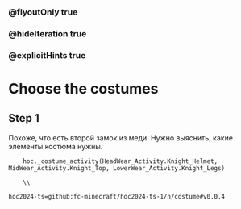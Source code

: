 ### @flyoutOnly true
### @hideIteration true
### @explicitHints true

# Choose the costumes

## Step 1
Похоже, что есть второй замок из меди. Нужно выяснить, какие элементы костюма нужны.


```ghost
    hoc._costume_activity(HeadWear_Activity.Knight_Helmet, MidWear_Activity.Knight_Top, LowerWear_Activity.Knight_Legs)
```
```template  
    \\ 
```

```package
hoc2024-ts=github:fc-minecraft/hoc2024-ts-1/n/costume#v0.0.4
```